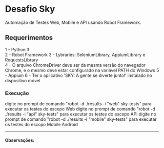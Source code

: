 # Desafio Sky
Automação de Testes Web, Mobile e API usando Robot Framework.

## Requerimentos  
1 - Python 3     
2 - Robot Framework
3 - Lybraries: SeleniumLibrary, AppiumLibrary e RequestsLibrary   
4 - O arquivo ChromeDriver deve ser da mesma versão do navegador Chrome, e o mesmo deve estar configurado na variável PATH do Windows
5 - Appium
6 - Ter o aplicativo 'SKY: A gente se diverte junto!' instalado no dispositivo móvel

### Execução
digite no prompt de comando "robot -d ./results -i "web" sky-tests" para executar os testes do escopo Web
digite no prompt de comando "robot -d ./results -i "api" sky-tests" para executar os testes do escopo API
digite no prompt de comando "robot -d ./results -i "mobile" sky-tests" para executar os testes do escopo Mobile Android

___________________________________________________

#### Observações:

